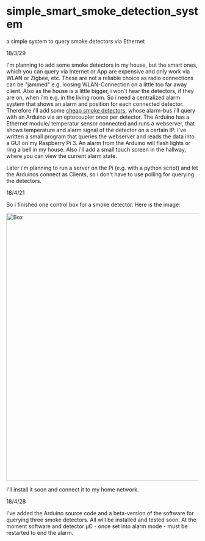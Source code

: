 # simple_smart_smoke_detection_system
a simple system to query smoke detectors via Ethernet

18/3/29

I'm planning to add some smoke detectors in my house, but the smart ones, which you can query via Internet or App are expensive and only work via WLAN or Zigbee, etc.
These are not a reliable choice as radio connections can be "jammed" e.g. loosing WLAN-Connection on a little too far away client. 
Also as the house is a little bigger, i won't hear the detectors, if they are on, when i'm e.g. in the living room. 
So i need a centralized alarm system that shows an alarm and position for each connected detector.
Therefore i'll add some [cheap smoke detectors](http://www.eielectronics.de/rauchwarnmelder/rauchwarnmelder-ei605c.html), whose alarm-bus i'll query 
with an Arduino via an optocoupler once per detector. The Arduino has a Ethernet module/ temperatur sensor connected and runs a webserver, 
that shows temperature and alarm signal of the detector on a certain IP.
I've written a small program that queries the webserver and reads the data into a GUI on my Raspberry Pi 3. 
An alarm from the Arduino will flash lights or ring a bell in my house.
Also i'll add a small touch screen in the hallway, where you can view the current alarm state.

Later i'm planning to run a server on the Pi (e.g. with a python script) and let the Arduinos connect as Clients, so i don't have to use polling for querying the detectors.

18/4/21

So i finished one control box for a smoke detector. Here is the image:

<img src="https://github.com/anwofis/simple_smart_smoke_detection_system/blob/master/images/box.jpg" title="Box" width="700">

I'll install it soon and connect it to my home network.

18/4/28

I've added the Arduino source code and a beta-version of the software for querying three smoke detectors. All will be installed and tested soon. At the moment software and detector µC - 
once set into alarm mode - must be restarted to end the alarm.